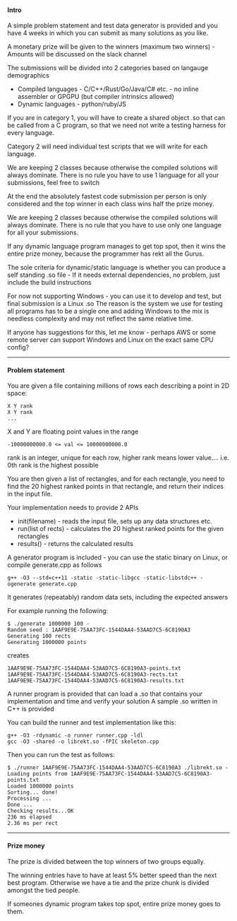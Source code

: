 
#### Intro


A simple problem statement and test data generator is provided and you have 4 weeks in which you can submit as many solutions as you like.

A monetary prize will be given to the winners (maximum two winners) - Amounts will be discussed on the slack channel


The submissions will be divided into 2 categories based on langauge demographics

 * Compiled languages - C/C++/Rust/Go/Java/C# etc. - no inline assembler or GPGPU (but compiler intrinsics allowed)
 * Dynamic languages - python/ruby/JS

If you are in category 1, you will have to create a shared object .so that can be called from a C program, so that we need not write a testing harness for every language.

Category 2 will need individual test scripts that we will write for each language.

We are keeping 2 classes because otherwise the compiled solutions will always dominate. 
There is no rule you have to use 1 language for all your submissions, feel free to switch

At the end the absolutely fastest code submission per person is only considered  and the top winner in each class wins half the prize money.

We are keeping 2 classes because otherwise the compiled solutions will always dominate. There is no rule that you have to use only one language for all your submissions.

If any dynamic language program manages to get top spot, then it wins the entire prize money, because the programmer has rekt all the Gurus.

The sole criteria for dynamic/static language is whether you can produce a self standing .so file - If it needs external dependencies, no problem, just include the build instructions

For now not supporting Windows - you can use it to develop and test, but final submission is a Linux .so
The reason is the system we use for testing all programs has to be a single one and adding Windows to the mix is needless complexity and may not reflect the same relative time.

If anyone has suggestions for this, let me know - perhaps AWS or some remote server can support Windows and Linux on the exact same CPU config?

---

#### Problem statement

You are given a file containing millions of rows each describing a point in 2D space:

    X Y rank
    X Y rank
    ...

X and Y are floating point values in the range
    
    -10000000000.0 <= val <= 10000000000.0   

rank is an integer, unique for each row, higher rank means lower value.... i.e. 0th rank is the highest possible 

You are then given a list of rectangles, and for each rectangle, you need to find the 20 highest ranked points in that rectangle, and return their indices in the input file.

Your implementation needs to provide 2 APIs

 * init(filename) - reads the input file, sets up any data structures etc.
 * run(list of rects) - calculates the 20 highest ranked points for the given rectangles
 * results() - returns the calculated results

A generator program is included - you can use the static binary on Linux, or compile generate.cpp as follows
    
    g++ -O3 --std=c++11 -static -static-libgcc -static-libstdc++ -ogenerate generate.cpp

It generates (repeatably) random data sets, including the expected answers

For example running the following:

    $ ./generate 1000000 100 -
    Random seed : 1AAF9E9E-75AA73FC-1544DAA4-53AAD7C5-6C8190A3
    Generating 100 rects
    Generating 1000000 points

creates

    1AAF9E9E-75AA73FC-1544DAA4-53AAD7C5-6C8190A3-points.txt  
    1AAF9E9E-75AA73FC-1544DAA4-53AAD7C5-6C8190A3-rects.txt
    1AAF9E9E-75AA73FC-1544DAA4-53AAD7C5-6C8190A3-results.txt


A runner program is provided that can load a .so that contains your implementation and time and verify your solution 
A sample .so written in C++ is provided 

You can build the runner and test implementation like this:

    g++ -O3 -rdynamic -o runner runner.cpp -ldl
    gcc -O3 -shared -o librekt.so -fPIC skeleton.cpp

Then you can run the test as follows:

    $ ./runner 1AAF9E9E-75AA73FC-1544DAA4-53AAD7C5-6C8190A3 ./librekt.so -
    Loading points from 1AAF9E9E-75AA73FC-1544DAA4-53AAD7C5-6C8190A3-points.txt
    Loaded 1000000 points
    Sorting... done!
    Processing ...
    Done ...
    Checking results...OK
    236 ms elapsed
    2.36 ms per rect

---

#### Prize money

The prize is divided between the top winners of two groups equally.

The winning entries have to have at least 5% better speed than the next best program. 
Otherwise we have a tie and the prize chunk is divided amongst the tied people.

If someones dynamic program takes top spot, entire prize money goes to them.


